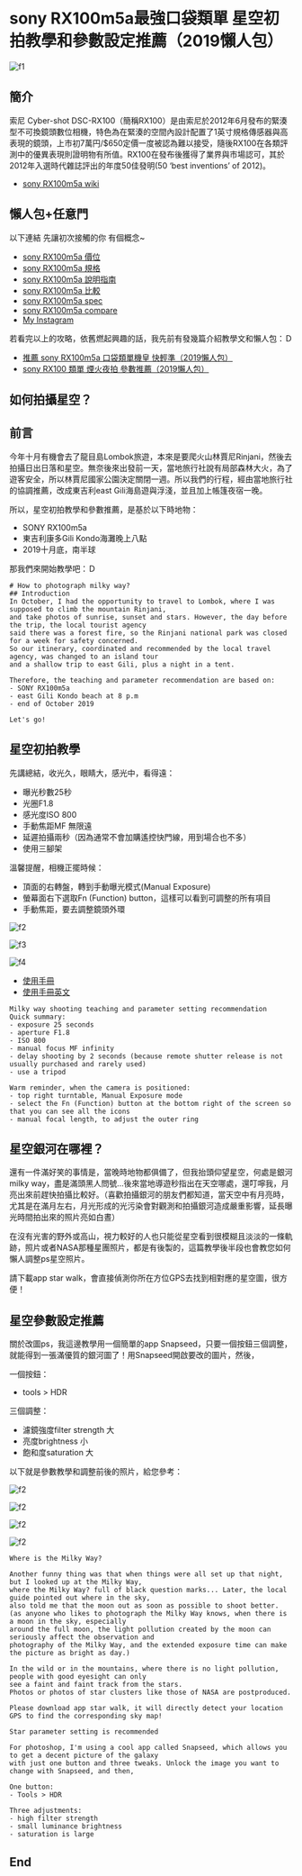 # sony RX100m5a最強口袋類單 星空初拍教學和參數設定推薦（2019懶人包）

![f1](https://github.com/HCH1/blog/blob/master/fig/star0.jpg)

## 簡介
索尼 Cyber-shot DSC-RX100（簡稱RX100）是由索尼於2012年6月發布的緊湊型不可換鏡頭數位相機，特色為在緊湊的空間內設計配置了1英寸規格傳感器與高表現的鏡頭，上市初7萬円/$650定價一度被認為難以接受，隨後RX100在各類評測中的優異表現則證明物有所值。RX100在發布後獲得了業界與市場認可，其於2012年入選時代雜誌評出的年度50佳發明(50 ‘best inventions’ of 2012)。
- [sony RX100m5a wiki](https://www.google.com.tw/search?source=hp&ei=JzIkXMrUB42y9QOcxZ6YAg&q=sony+RX100m5a+wiki)

## 懶人包+任意門
以下連結 先讓初次接觸的你 有個概念~
- [sony RX100m5a 價位](https://www.google.com.tw/search?source=hp&ei=JzIkXMrUB42y9QOcxZ6YAg&q=sony+RX100m5a+價位)
- [sony RX100m5a 規格](https://www.google.com.tw/search?source=hp&ei=JzIkXMrUB42y9QOcxZ6YAg&q=sony+RX100m5a+規格)
- [sony RX100m5a 說明指南](https://www.google.com.tw/search?source=hp&ei=JzIkXMrUB42y9QOcxZ6YAg&q=sony+RX100m5a+說明指南)
- [sony RX100m5a 比較](https://www.google.com.tw/search?source=hp&ei=JzIkXMrUB42y9QOcxZ6YAg&q=sony+RX100m5a+比較)
- [sony RX100m5a spec](https://www.google.com.tw/search?source=hp&ei=JzIkXMrUB42y9QOcxZ6YAg&q=sony+RX100m5a+spec)
- [sony RX100m5a compare](https://www.google.com.tw/search?source=hp&ei=JzIkXMrUB42y9QOcxZ6YAg&q=sony+RX100m5a+compare)
- [My Instagram](https://www.instagram.com/redbox111)

若看完以上的攻略，依舊燃起興趣的話，我先前有發幾篇介紹教學文和懶人包：Ｄ
- [推薦 sony RX100m5a 口袋類單機皇 快輕準（2019懶人包）](https://medium.com/@sean101/2019-推薦-sony-rx100m5a-口袋類單機皇-快-輕-準-88aad4bafc5f)
- [sony RX100 類單 煙火夜拍 參數推薦（2019懶人包）](https://medium.com/@sean101/2019-sony-rx100-%E9%A1%9E%E5%96%AE-%E7%85%99%E7%81%AB-%E5%A4%9C%E6%8B%8D-%E5%8F%83%E6%95%B8-%E6%8E%A8%E8%96%A6-%E6%87%B6%E4%BA%BA%E5%8C%85-1e8c2fe739de)

## 如何拍攝星空？
## 前言
今年十月有機會去了龍目島Lombok旅遊，本來是要爬火山林賈尼Rinjani，然後去拍攝日出日落和星空。無奈後來出發前一天，當地旅行社說有局部森林大火，為了遊客安全，所以林賈尼國家公園決定關閉一週。所以我們的行程，經由當地旅行社的協調推薦，改成東吉利east Gili海島遊與浮淺，並且加上帳篷夜宿一晚。

所以，星空初拍教學和參數推薦，是基於以下時地物：
- SONY RX100m5a
- 東吉利康多Gili Kondo海灘晚上八點
- 2019十月底，南半球

那我們來開始教學吧：Ｄ
```
# How to photograph milky way?
## Introduction
In October, I had the opportunity to travel to Lombok, where I was supposed to climb the mountain Rinjani, 
and take photos of sunrise, sunset and stars. However, the day before the trip, the local tourist agency 
said there was a forest fire, so the Rinjani national park was closed for a week for safety concerned. 
So our itinerary, coordinated and recommended by the local travel agency, was changed to an island tour 
and a shallow trip to east Gili, plus a night in a tent.

Therefore, the teaching and parameter recommendation are based on: 
- SONY RX100m5a
- east Gili Kondo beach at 8 p.m
- end of October 2019

Let's go!
```
## 星空初拍教學
先講總結，收光久，眼睛大，感光中，看得遠：
- 曝光秒數25秒
- 光圈F1.8
- 感光度ISO 800
- 手動焦距MF 無限遠
- 延遲拍攝兩秒（因為通常不會加購遙控快門線，用到場合也不多）
- 使用三腳架

溫馨提醒，相機正擺時候：
- 頂面的右轉盤，轉到手動曝光模式(Manual Exposure)
- 螢幕面右下選取Fn (Function) button，這樣可以看到可調整的所有項目
- 手動焦距，要去調整鏡頭外環

![f2](https://github.com/HCH1/blog/blob/master/fig/star1.png)

![f3](https://github.com/HCH1/blog/blob/master/fig/star2.png)

![f4](https://github.com/HCH1/blog/blob/master/fig/star3.png)

- [使用手冊](https://www.sony.com.tw/electronics/support/res/manuals/4742/56d332b44c7cdb443b8c109ee77d08d0/47427448M.pdf)
- [使用手冊英文](https://www.sony.com.sg/electronics/support/res/manuals/4742/4bde30778e0e222206a35ba1885eb619/47427441M.pdf)
```
Milky way shooting teaching and parameter setting recommendation
Quick summary:
- exposure 25 seconds
- aperture F1.8
- ISO 800
- manual focus MF infinity
- delay shooting by 2 seconds (because remote shutter release is not usually purchased and rarely used)
- use a tripod

Warm reminder, when the camera is positioned:
- top right turntable, Manual Exposure mode
- select the Fn (Function) button at the bottom right of the screen so that you can see all the icons
- manual focal length, to adjust the outer ring
```

## 星空銀河在哪裡？
還有一件滿好笑的事情是，當晚時地物都俱備了，但我抬頭仰望星空，何處是銀河milky way，盡是滿頭黑人問號...後來當地導遊秒指出在天空哪處，還叮嚀我，月亮出來前趕快拍攝比較好。（喜歡拍攝銀河的朋友們都知道，當天空中有月亮時，尤其是在滿月左右，月光形成的光污染會對觀測和拍攝銀河造成嚴重影響，延長曝光時間拍出來的照片亮如白晝）

在沒有光害的野外或高山，視力較好的人也只能從星空看到很模糊且淡淡的一條軌跡，照片或者NASA那種星團照片，都是有後製的，這篇教學後半段也會教您如何懶人調整ps星空照片。

請下載app star walk，會直接偵測你所在方位GPS去找到相對應的星空圖，很方便！

## 星空參數設定推薦

關於改圖ps，我這邊教學用一個簡單的app Snapseed，只要一個按鈕三個調整，就能得到一張滿優質的銀河圖了！用Snapseed開啟要改的圖片，然後，

一個按鈕：
- tools > HDR

三個調整：
- 濾鏡強度filter strength 大
- 亮度brightness 小
- 飽和度saturation 大

以下就是參數教學和調整前後的照片，給您參考：

![f2](https://github.com/HCH1/blog/blob/master/fig/star4.png)

![f2](https://github.com/HCH1/blog/blob/master/fig/star5.png)

![f2](https://github.com/HCH1/blog/blob/master/fig/star6.png)

![f2](https://github.com/HCH1/blog/blob/master/fig/star7.png)
```
Where is the Milky Way?

Another funny thing was that when things were all set up that night, but I looked up at the Milky Way, 
where the Milky Way? full of black question marks... Later, the local guide pointed out where in the sky, 
also told me that the moon out as soon as possible to shoot better. 
(as anyone who likes to photograph the Milky Way knows, when there is a moon in the sky, especially 
around the full moon, the light pollution created by the moon can seriously affect the observation and 
photography of the Milky Way, and the extended exposure time can make the picture as bright as day.)

In the wild or in the mountains, where there is no light pollution, people with good eyesight can only 
see a faint and faint track from the stars. 
Photos or photos of star clusters like those of NASA are postproduced.

Please download app star walk, it will directly detect your location GPS to find the corresponding sky map!

Star parameter setting is recommended

For photoshop, I'm using a cool app called Snapseed, which allows you to get a decent picture of the galaxy 
with just one button and three tweaks. Unlock the image you want to change with Snapseed, and then,

One button:
- Tools > HDR

Three adjustments:
- high filter strength
- small luminance brightness
- saturation is large
```
## End
